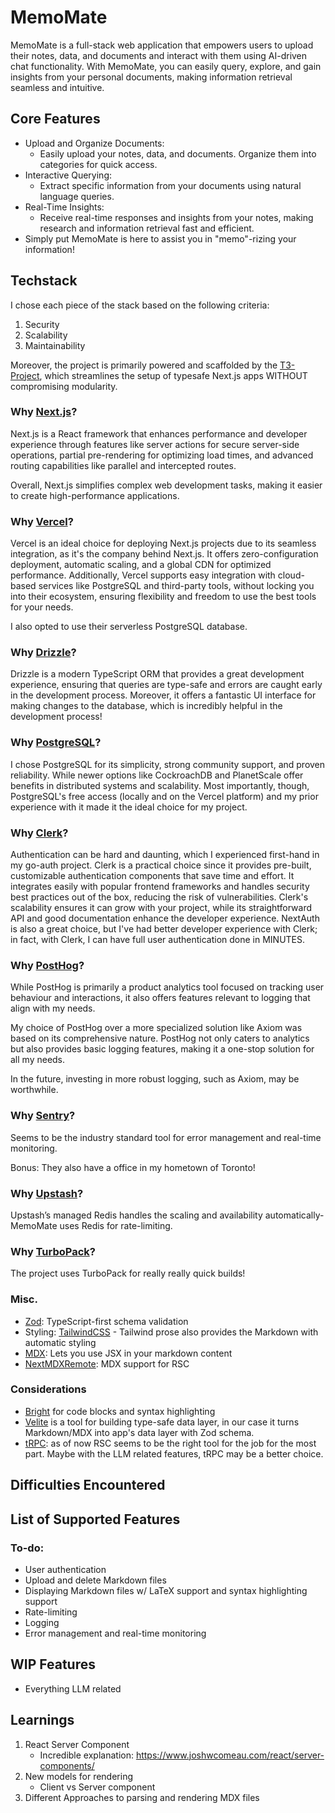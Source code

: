 # MemoMate

MemoMate is a full-stack web application that empowers users to upload their notes, data, and documents and interact with them using AI-driven chat functionality. With MemoMate, you can easily query, explore, and gain insights from your personal documents, making information retrieval seamless and intuitive.

## Core Features

- Upload and Organize Documents:
  - Easily upload your notes, data, and documents. Organize them into categories for quick access.
- Interactive Querying:
  - Extract specific information from your documents using natural language queries.
- Real-Time Insights:
  - Receive real-time responses and insights from your notes, making research and information retrieval fast and efficient.
- Simply put MemoMate is here to assist you in "memo"-rizing your information!

## Techstack

I chose each piece of the stack based on the following criteria:

1. Security
2. Scalability
3. Maintainability

Moreover, the project is primarily powered and scaffolded by the [T3-Project](https://create.t3.gg/), which streamlines the setup of typesafe Next.js apps WITHOUT compromising modularity.

### Why [Next.js](https://nextjs.org/)?

Next.js is a React framework that enhances performance and developer experience through features like server actions for secure server-side operations, partial pre-rendering for optimizing load times, and advanced routing capabilities like parallel and intercepted routes.

Overall, Next.js simplifies complex web development tasks, making it easier to create high-performance applications.

### Why [Vercel](https://vercel.com/)?

Vercel is an ideal choice for deploying Next.js projects due to its seamless integration, as it's the company behind Next.js. It offers zero-configuration deployment, automatic scaling, and a global CDN for optimized performance. Additionally, Vercel supports easy integration with cloud-based services like PostgreSQL and third-party tools, without locking you into their ecosystem, ensuring flexibility and freedom to use the best tools for your needs.

I also opted to use their serverless PostgreSQL database.

### Why [Drizzle](https://orm.drizzle.team/)?

Drizzle is a modern TypeScript ORM that provides a great development experience, ensuring that queries are type-safe and errors are caught early in the development process. Moreover, it offers a fantastic UI interface for making changes to the database, which is incredibly helpful in the development process!

### Why [PostgreSQL](https://vercel.com/docs/storage/vercel-postgres)?

I chose PostgreSQL for its simplicity, strong community support, and proven reliability. While newer options like CockroachDB and PlanetScale offer benefits in distributed systems and scalability. Most importantly, though, PostgreSQL's free access (locally and on the Vercel platform) and my prior experience with it made it the ideal choice for my project.

### Why [Clerk](https://clerk.com/)?

Authentication can be hard and daunting, which I experienced first-hand in my go-auth project. Clerk is a practical choice since it provides pre-built, customizable authentication components that save time and effort. It integrates easily with popular frontend frameworks and handles security best practices out of the box, reducing the risk of vulnerabilities. Clerk's scalability ensures it can grow with your project, while its straightforward API and good documentation enhance the developer experience. NextAuth is also a great choice, but I've had better developer experience with Clerk; in fact, with Clerk, I can have full user authentication done in MINUTES.

### Why [PostHog](https://posthog.com/)?

While PostHog is primarily a product analytics tool focused on tracking user behaviour and interactions, it also offers features relevant to logging that align with my needs.

My choice of PostHog over a more specialized solution like Axiom was based on its comprehensive nature. PostHog not only caters to analytics but also provides basic logging features, making it a one-stop solution for all my needs.

In the future, investing in more robust logging, such as Axiom, may be worthwhile.

### Why [Sentry](https://sentry.io/welcome/)?

Seems to be the industry standard tool for error management and real-time monitoring.

Bonus: They also have a office in my hometown of Toronto!

### Why [Upstash](https://upstash.com/)?

Upstash’s managed Redis handles the scaling and availability automatically-MemoMate uses Redis for rate-limiting.

### Why [TurboPack](https://turbo.build/)?

The project uses TurboPack for really really quick builds!

### Misc.

- [Zod](https://zod.dev/): TypeScript-first schema validation
- Styling: [TailwindCSS](https://tailwindcss.com/) - Tailwind prose also provides the Markdown with automatic styling
- [MDX](https://mdxjs.com/docs/using-mdx/): Lets you use JSX in your markdown content
- [NextMDXRemote](https://github.com/hashicorp/next-mdx-remote): MDX support for RSC

### Considerations

- [Bright](https://bright.codehike.org/) for code blocks and syntax highlighting
- [Velite](https://velite.js.org/) is a tool for building type-safe data layer, in our case it turns Markdown/MDX into app's data layer with Zod schema.
- [tRPC](https://trpc.io/): as of now RSC seems to be the right tool for the job for the most part. Maybe with the LLM related features, tRPC may be a better choice.

## Difficulties Encountered

## List of Supported Features

### To-do:

- User authentication
- Upload and delete Markdown files
- Displaying Markdown files w/ LaTeX support and syntax highlighting support
- Rate-limiting
- Logging
- Error management and real-time monitoring

## WIP Features

- Everything LLM related

## Learnings

1. React Server Component
   - Incredible explanation: https://www.joshwcomeau.com/react/server-components/
2. New models for rendering
   - Client vs Server component
3. Different Approaches to parsing and rendering MDX files
